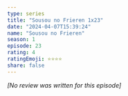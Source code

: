 ```yaml
---
type: series
title: "Sousou no Frieren 1x23"
date: "2024-04-07T15:39:24"
name: "Sousou no Frieren"
season: 1
episode: 23
rating: 4
ratingEmoji: ⭐️⭐️⭐️⭐️
share: false
---
```


_[No review was written for this episode]_
